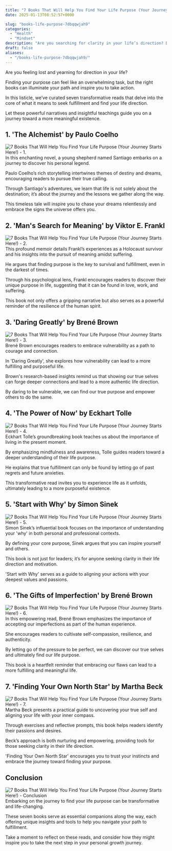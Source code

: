 ```yaml
---
title: "7 Books That Will Help You Find Your Life Purpose (Your Journey Starts Here!)"
date: 2025-01-13T08:52:57+0000

slug: "books-life-purpose-7dbqqwjah9"
categories:
  - "Health"
  - "Mindset"
description: "Are you searching for clarity in your life’s direction? Dive into our curated list of seven transformative books that illuminate your path to purpose. Each page offers insights and inspiration, guiding you to uncover your passions and dreams. Your journey to a fulfilling life starts with the right words—let’s begin!"
draft: false
aliases:
  - "/books-life-purpose-7dbqqwjah9/"
---
```

Are you feeling lost and yearning for direction in your life?

Finding your purpose can feel like an overwhelming task, but the right books can illuminate your path and inspire you to take action.

In this listicle, we’ve curated seven transformative reads that delve into the core of what it means to seek fulfillment and find your life direction.

Let these powerful narratives and insightful teachings guide you on a journey toward a more meaningful existence.
## 1. 'The Alchemist' by Paulo Coelho

![7 Books That Will Help You Find Your Life Purpose (Your Journey Starts Here!) - 1. ](/7-Books-That-Will-Help-You-Find-Your-Life-Purpose-Your-Journey-Starts-Here-1.-The-Alchemist-by-Paulo-Coelho.webp)
In this enchanting novel, a young shepherd named Santiago embarks on a journey to discover his personal legend.

Paulo Coelho’s rich storytelling intertwines themes of destiny and dreams, encouraging readers to pursue their true calling.

Through Santiago's adventures, we learn that life is not solely about the destination; it’s about the journey and the lessons we gather along the way.

This timeless tale will inspire you to chase your dreams relentlessly and embrace the signs the universe offers you.
## 2. 'Man's Search for Meaning' by Viktor E. Frankl

![7 Books That Will Help You Find Your Life Purpose (Your Journey Starts Here!) - 2. ](/7-Books-That-Will-Help-You-Find-Your-Life-Purpose-Your-Journey-Starts-Here-2.-Mans-Search-for-Meaning-by-Viktor-E.-Frankl.webp)
This profound memoir details Frankl’s experiences as a Holocaust survivor and his insights into the pursuit of meaning amidst suffering.

He argues that finding purpose is the key to survival and fulfillment, even in the darkest of times.

Through his psychological lens, Frankl encourages readers to discover their unique purpose in life, suggesting that it can be found in love, work, and suffering.

This book not only offers a gripping narrative but also serves as a powerful reminder of the resilience of the human spirit.
## 3. 'Daring Greatly' by Brené Brown

![7 Books That Will Help You Find Your Life Purpose (Your Journey Starts Here!) - 3. ](/7-Books-That-Will-Help-You-Find-Your-Life-Purpose-Your-Journey-Starts-Here-3.-Daring-Greatly-by-Brene-Brown.webp)
Brené Brown encourages readers to embrace vulnerability as a path to courage and connection.

In 'Daring Greatly', she explores how vulnerability can lead to a more fulfilling and purposeful life.

Brown's research-based insights remind us that showing our true selves can forge deeper connections and lead to a more authentic life direction.

By daring to be vulnerable, we can find our true purpose and empower others to do the same.
## 4. 'The Power of Now' by Eckhart Tolle

![7 Books That Will Help You Find Your Life Purpose (Your Journey Starts Here!) - 4. ](/7-Books-That-Will-Help-You-Find-Your-Life-Purpose-Your-Journey-Starts-Here-4.-The-Power-of-Now-by-Eckhart-Tolle.webp)
Eckhart Tolle’s groundbreaking book teaches us about the importance of living in the present moment.

By emphasizing mindfulness and awareness, Tolle guides readers toward a deeper understanding of their life purpose.

He explains that true fulfillment can only be found by letting go of past regrets and future anxieties.

This transformative read invites you to experience life as it unfolds, ultimately leading to a more purposeful existence.
## 5. 'Start with Why' by Simon Sinek

![7 Books That Will Help You Find Your Life Purpose (Your Journey Starts Here!) - 5. ](/7-Books-That-Will-Help-You-Find-Your-Life-Purpose-Your-Journey-Starts-Here-5.-Start-with-Why-by-Simon-Sinek.webp)
Simon Sinek’s influential book focuses on the importance of understanding your 'why' in both personal and professional contexts.

By defining your core purpose, Sinek argues that you can inspire yourself and others.

This book is not just for leaders; it’s for anyone seeking clarity in their life direction and motivation.

'Start with Why' serves as a guide to aligning your actions with your deepest values and passions.
## 6. 'The Gifts of Imperfection' by Brené Brown

![7 Books That Will Help You Find Your Life Purpose (Your Journey Starts Here!) - 6. ](/7-Books-That-Will-Help-You-Find-Your-Life-Purpose-Your-Journey-Starts-Here-6.-The-Gifts-of-Imperfection-by-Brene-Brown.webp)
In this empowering read, Brené Brown emphasizes the importance of accepting our imperfections as part of the human experience.

She encourages readers to cultivate self-compassion, resilience, and authenticity.

By letting go of the pressure to be perfect, we can discover our true selves and ultimately find our life purpose.

This book is a heartfelt reminder that embracing our flaws can lead to a more fulfilling and meaningful life.
## 7. 'Finding Your Own North Star' by Martha Beck

![7 Books That Will Help You Find Your Life Purpose (Your Journey Starts Here!) - 7. ](/7-Books-That-Will-Help-You-Find-Your-Life-Purpose-Your-Journey-Starts-Here-7.-Finding-Your-Own-North-Star-by-Martha-Beck.webp)
Martha Beck presents a practical guide to uncovering your true self and aligning your life with your inner compass.

Through exercises and reflective prompts, this book helps readers identify their passions and desires.

Beck’s approach is both nurturing and empowering, providing tools for those seeking clarity in their life direction.

'Finding Your Own North Star' encourages you to trust your instincts and embrace the journey toward finding your purpose.
## Conclusion

![7 Books That Will Help You Find Your Life Purpose (Your Journey Starts Here!) - Conclusion](/7-Books-That-Will-Help-You-Find-Your-Life-Purpose-Your-Journey-Starts-Here-Conclusion.webp)
Embarking on the journey to find your life purpose can be transformative and life-changing.

These seven books serve as essential companions along the way, each offering unique insights and tools to help you navigate your path to fulfillment.

Take a moment to reflect on these reads, and consider how they might inspire you to take the next step in your personal growth journey.